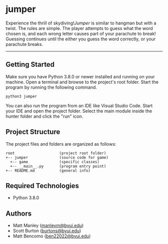 # jumper
Experience the thrill of skydiving!<i>Jumper</i> is similar to hangman but with a twist. 
The rules are simple. The player attempts to guess what the word chosen is, and each wrong letter causes part of your
parachute to break! Guessing continues until the either you guess the word correctly, or your parachute breaks.

---
## Getting Started
Make sure you have Python 3.8.0 or newer installed and running on your machine. Open a terminal and browse to the project's root folder. Start the program by running the following command.
```
python3 jumper 
```
You can also run the program from an IDE like Visual Studio Code. Start your IDE and open the project folder. Select the main module inside the hunter folder and click the "run" icon.

## Project Structure
The project files and folders are organized as follows:
```
root                    (project root folder)
+-- jumper              (source code for game)
  +-- game              (specific classes)
  +-- __main__.py       (program entry point)
+-- README.md           (general info)
```

## Required Technologies
* Python 3.8.0

## Authors
* Matt Manley (manleym@byui.edu)
* Scott Burton (burtons@byui.edu)
* Matt Bencomo (ben22022@byui.edu)
